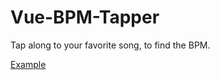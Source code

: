 # Vue-BPM-Tapper
Tap along to your favorite song, to find the BPM.

[Example](https://thesommer.github.io/Vue-BPM-Tapper/)
